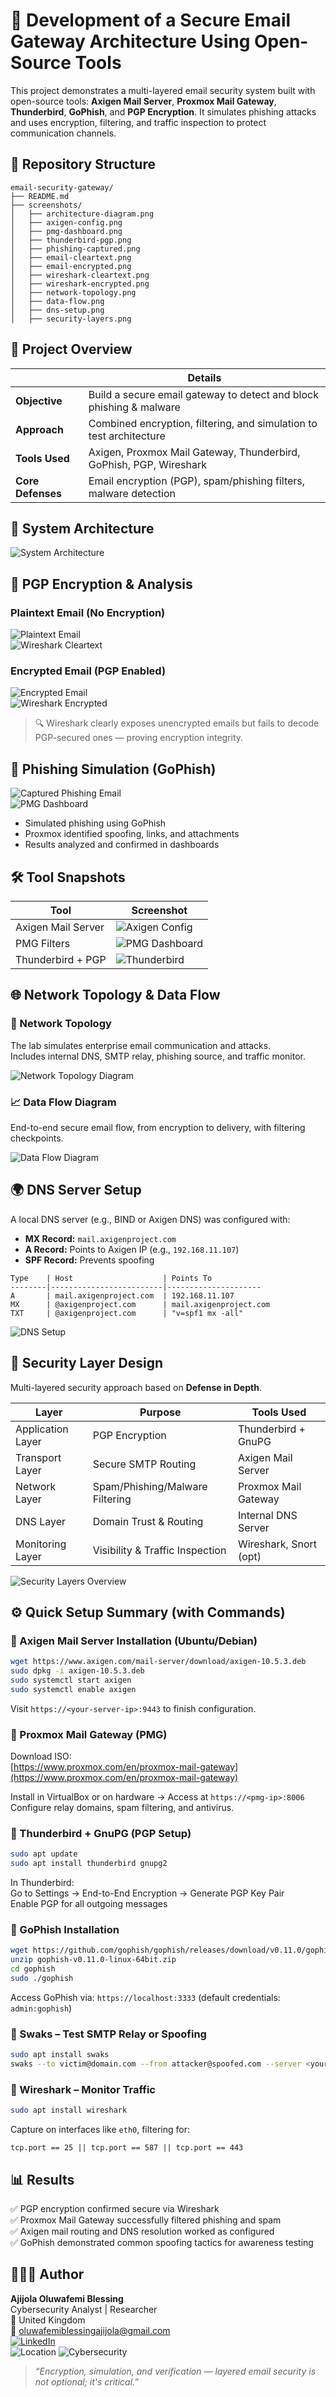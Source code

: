 # 🔐 Development of a Secure Email Gateway Architecture Using Open-Source Tools

This project demonstrates a multi-layered email security system built with open-source tools: **Axigen Mail Server**, **Proxmox Mail Gateway**, **Thunderbird**, **GoPhish**, and **PGP Encryption**. It simulates phishing attacks and uses encryption, filtering, and traffic inspection to protect communication channels.

## 📁 Repository Structure

```
email-security-gateway/
├── README.md
├── screenshots/
│   ├── architecture-diagram.png
│   ├── axigen-config.png
│   ├── pmg-dashboard.png
│   ├── thunderbird-pgp.png
│   ├── phishing-captured.png
│   ├── email-cleartext.png
│   ├── email-encrypted.png
│   ├── wireshark-cleartext.png
│   ├── wireshark-encrypted.png
│   ├── network-topology.png
│   ├── data-flow.png
│   ├── dns-setup.png
│   ├── security-layers.png
```

## 🧠 Project Overview

|                        | Details                                                                 |
|------------------------|-------------------------------------------------------------------------|
| **Objective**          | Build a secure email gateway to detect and block phishing & malware     |
| **Approach**           | Combined encryption, filtering, and simulation to test architecture     |
| **Tools Used**         | Axigen, Proxmox Mail Gateway, Thunderbird, GoPhish, PGP, Wireshark      |
| **Core Defenses**      | Email encryption (PGP), spam/phishing filters, malware detection        |

## 🧩 System Architecture

![System Architecture](screenshots/architecture-diagram.png)

## 🔐 PGP Encryption & Analysis

### Plaintext Email (No Encryption)

![Plaintext Email](screenshots/email-cleartext.png)  
![Wireshark Cleartext](screenshots/wireshark-cleartext.png)

### Encrypted Email (PGP Enabled)

![Encrypted Email](screenshots/email-encrypted.png)  
![Wireshark Encrypted](screenshots/wireshark-encrypted.png)

> 🔍 Wireshark clearly exposes unencrypted emails but fails to decode PGP-secured ones — proving encryption integrity.

## 🚨 Phishing Simulation (GoPhish)

![Captured Phishing Email](screenshots/phishing-captured.png)  
![PMG Dashboard](screenshots/pmg-dashboard.png)

- Simulated phishing using GoPhish
- Proxmox identified spoofing, links, and attachments
- Results analyzed and confirmed in dashboards

## 🛠 Tool Snapshots

| Tool               | Screenshot |
|--------------------|------------|
| Axigen Mail Server | ![Axigen Config](https://github.com/oluwafemiab/ajijola.github.io/blob/main/projects/screenshots/axigen-config.png?raw=true) |
| PMG Filters        | ![PMG Dashboard](screenshots/pmg-dashboard.png) |
| Thunderbird + PGP  | ![Thunderbird](screenshots/thunderbird-pgp.png) |

## 🌐 Network Topology & Data Flow

### 📡 Network Topology

The lab simulates enterprise email communication and attacks.  
Includes internal DNS, SMTP relay, phishing source, and traffic monitor.

![Network Topology Diagram](screenshots/network-topology.png)

### 📈 Data Flow Diagram

End-to-end secure email flow, from encryption to delivery, with filtering checkpoints.

![Data Flow Diagram](screenshots/data-flow.png)

## 🌍 DNS Server Setup

A local DNS server (e.g., BIND or Axigen DNS) was configured with:

- **MX Record:** `mail.axigenproject.com`
- **A Record:** Points to Axigen IP (e.g., `192.168.11.107`)
- **SPF Record:** Prevents spoofing

```plaintext
Type    | Host                    | Points To
--------|-------------------------|---------------------
A       | mail.axigenproject.com  | 192.168.11.107
MX      | @axigenproject.com      | mail.axigenproject.com
TXT     | @axigenproject.com      | "v=spf1 mx -all"
```

![DNS Setup](screenshots/dns-setup.png)

## 🔐 Security Layer Design

Multi-layered security approach based on **Defense in Depth**.

| Layer                 | Purpose                                  | Tools Used                |
|----------------------|-------------------------------------------|---------------------------|
| Application Layer    | PGP Encryption                            | Thunderbird + GnuPG       |
| Transport Layer      | Secure SMTP Routing                       | Axigen Mail Server        |
| Network Layer        | Spam/Phishing/Malware Filtering           | Proxmox Mail Gateway      |
| DNS Layer            | Domain Trust & Routing                    | Internal DNS Server       |
| Monitoring Layer     | Visibility & Traffic Inspection           | Wireshark, Snort (opt)    |

![Security Layers Overview](screenshots/security-layers.png)

## ⚙️ Quick Setup Summary (with Commands)

### 📨 Axigen Mail Server Installation (Ubuntu/Debian)
```bash
wget https://www.axigen.com/mail-server/download/axigen-10.5.3.deb
sudo dpkg -i axigen-10.5.3.deb
sudo systemctl start axigen
sudo systemctl enable axigen
```
Visit `https://<your-server-ip>:9443` to finish configuration.

### 🧱 Proxmox Mail Gateway (PMG)

Download ISO:  
[https://www.proxmox.com/en/proxmox-mail-gateway](https://www.proxmox.com/en/proxmox-mail-gateway)

Install in VirtualBox or on hardware → Access at `https://<pmg-ip>:8006`  
Configure relay domains, spam filtering, and antivirus.

### 🔐 Thunderbird + GnuPG (PGP Setup)

```bash
sudo apt update
sudo apt install thunderbird gnupg2
```
In Thunderbird:  
Go to Settings → End-to-End Encryption → Generate PGP Key Pair  
Enable PGP for all outgoing messages

### 🎯 GoPhish Installation

```bash
wget https://github.com/gophish/gophish/releases/download/v0.11.0/gophish-v0.11.0-linux-64bit.zip
unzip gophish-v0.11.0-linux-64bit.zip
cd gophish
sudo ./gophish
```
Access GoPhish via: `https://localhost:3333` (default credentials: `admin:gophish`)

### 🧪 Swaks – Test SMTP Relay or Spoofing

```bash
sudo apt install swaks
swaks --to victim@domain.com --from attacker@spoofed.com --server <your-mail-ip>
```

### 🧠 Wireshark – Monitor Traffic

```bash
sudo apt install wireshark
```
Capture on interfaces like `eth0`, filtering for:
```
tcp.port == 25 || tcp.port == 587 || tcp.port == 443
```

## 📊 Results

✅ PGP encryption confirmed secure via Wireshark  
✅ Proxmox Mail Gateway successfully filtered phishing and spam  
✅ Axigen mail routing and DNS resolution worked as configured  
✅ GoPhish demonstrated common spoofing tactics for awareness testing


## 👨🏽‍💻 Author

**Ajijola Oluwafemi Blessing**  
Cybersecurity Analyst | Researcher  
📍 United Kingdom  
📧 oluwafemiblessingajijola@gmail.com  
[![LinkedIn](https://img.shields.io/badge/LinkedIn-Profile-blue?logo=linkedin&style=flat-square)](https://www.linkedin.com/in/ajijola-oluwafemi-ba839712a/)  
![Location](https://img.shields.io/badge/Based_in-United_Kingdom-007EC6?style=flat-square)
![Cybersecurity](https://img.shields.io/badge/Role-Cybersecurity_Analyst-success?style=flat-square)

> _“Encryption, simulation, and verification — layered email security is not optional; it's critical.”_
